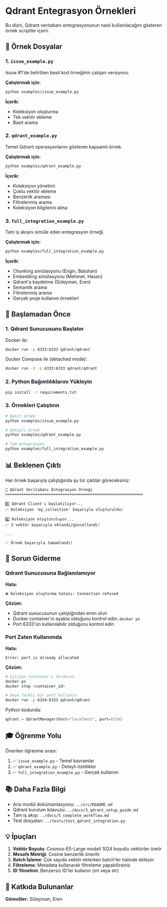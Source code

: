 # Qdrant Entegrasyon Örnekleri

Bu dizin, Qdrant veritabanı entegrasyonunun nasıl kullanılacağını gösteren örnek scriptler içerir.

## 📁 Örnek Dosyalar

### 1. `issue_example.py`
Issue #1'de belirtilen basit kod örneğinin çalışan versiyonu.

**Çalıştırmak için:**
```bash
python examples/issue_example.py
```

**İçerik:**
- Koleksiyon oluşturma
- Tek vektör ekleme
- Basit arama

### 2. `qdrant_example.py`
Temel Qdrant operasyonlarını gösteren kapsamlı örnek.

**Çalıştırmak için:**
```bash
python examples/qdrant_example.py
```

**İçerik:**
- Koleksiyon yönetimi
- Çoklu vektör ekleme
- Benzerlik araması
- Filtrelenmiş arama
- Koleksiyon bilgilerini alma

### 3. `full_integration_example.py`
Tam iş akışını simüle eden entegrasyon örneği.

**Çalıştırmak için:**
```bash
python examples/full_integration_example.py
```

**İçerik:**
- Chunking simülasyonu (Engin, Batuhan)
- Embedding simülasyonu (Mehmet, Hasan)
- Qdrant'a kaydetme (Süleyman, Eren)
- Semantik arama
- Filtrelenmiş arama
- Gerçek proje kullanım örnekleri

## 🚀 Başlamadan Önce

### 1. Qdrant Sunucusunu Başlatın

Docker ile:
```bash
docker run -p 6333:6333 qdrant/qdrant
```

Docker Compose ile (detached mode):
```bash
docker run -d -p 6333:6333 qdrant/qdrant
```

### 2. Python Bağımlılıklarını Yükleyin

```bash
pip install -r requirements.txt
```

### 3. Örnekleri Çalıştırın

```bash
# Basit örnek
python examples/issue_example.py

# Detaylı örnek
python examples/qdrant_example.py

# Tam entegrasyon
python examples/full_integration_example.py
```

## 📊 Beklenen Çıktı

Her örnek başarıyla çalıştığında şu tür çıktılar göreceksiniz:

```
🚀 Qdrant Veritabanı Entegrasyon Örneği
============================================================

1️⃣ Qdrant Client'ı başlatılıyor...
✅ Koleksiyon 'my_collection' başarıyla oluşturuldu!

2️⃣ Koleksiyon oluşturuluyor...
✅ 3 vektör başarıyla eklendi/güncellendi!

...

✅ Örnek başarıyla tamamlandı!
```

## 🔧 Sorun Giderme

### Qdrant Sunucusuna Bağlanılamıyor

**Hata:**
```
❌ Koleksiyon oluşturma hatası: Connection refused
```

**Çözüm:**
- Qdrant sunucusunun çalıştığından emin olun
- Docker container'ın ayakta olduğunu kontrol edin: `docker ps`
- Port 6333'ün kullanılabilir olduğunu kontrol edin

### Port Zaten Kullanımda

**Hata:**
```
Error: port is already allocated
```

**Çözüm:**
```bash
# Çalışan container'ı durdurun
docker ps
docker stop <container_id>

# Veya farklı bir port kullanın
docker run -p 6334:6333 qdrant/qdrant
```

Python kodunda:
```python
qdrant = QdrantManager(host="localhost", port=6334)
```

## 🎓 Öğrenme Yolu

Önerilen öğrenme sırası:

1. ✅ `issue_example.py` - Temel kavramlar
2. ✅ `qdrant_example.py` - Detaylı özellikler
3. ✅ `full_integration_example.py` - Gerçek kullanım

## 📚 Daha Fazla Bilgi

- Ana modül dokümantasyonu: `../src/README.md`
- Qdrant kurulum kılavuzu: `../docs/3_qdrant_setup_guide.md`
- Tam iş akışı: `../docs/5_complete_workflow.md`
- Test dosyaları: `../tests/test_qdrant_integration.py`

## 💡 İpuçları

1. **Vektör Boyutu**: Cosmos-E5-Large modeli 1024 boyutlu vektörler üretir
2. **Mesafe Metriği**: Cosine benzerlik önerilir
3. **Batch İşleme**: Çok sayıda vektör eklerken batch'ler halinde ekleyin
4. **Filtreleme**: Metadata kullanarak filtreleme yapabilirsiniz
5. **ID Yönetimi**: Benzersiz ID'ler kullanın (int veya str)

## 🤝 Katkıda Bulunanlar

**Görevliler:** Süleyman, Eren
